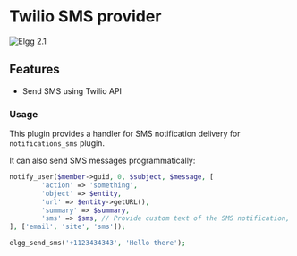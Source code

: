 Twilio SMS provider
===================
![Elgg 2.1](https://img.shields.io/badge/Elgg-2.1.x-orange.svg?style=flat-square)

## Features

 * Send SMS using Twilio API

### Usage

This plugin provides a handler for SMS notification delivery for `notifications_sms` plugin.

It can also send SMS messages programmatically:

```php
notify_user($member->guid, 0, $subject, $message, [
		'action' => 'something',
		'object' => $entity,
		'url' => $entity->getURL(),
		'summary' => $summary,
		'sms' => $sms, // Provide custom text of the SMS notification, if not provided will fallback to 'summary' and then to 'subject'
], ['email', 'site', 'sms']);
```

```php
elgg_send_sms('+1123434343', 'Hello there');
```